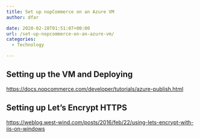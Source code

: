 ```yaml
---
title: Set up nopCommerce on an Azure VM
author: dfar

date: 2020-02-28T01:51:07+00:00
url: /set-up-nopcommerce-on-an-azure-vm/
categories:
  - Technology

---
```

## Setting up the VM and Deploying

<https://docs.nopcommerce.com/developer/tutorials/azure-publish.html>

## Setting up Let&#8217;s Encrypt HTTPS

<https://weblog.west-wind.com/posts/2016/feb/22/using-lets-encrypt-with-iis-on-windows>